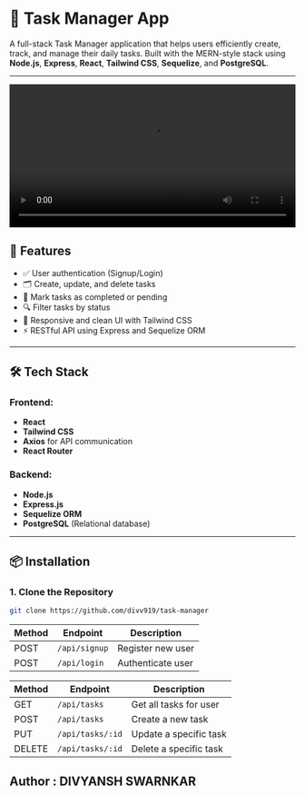 # 📝 Task Manager App

A full-stack Task Manager application that helps users efficiently create, track, and manage their daily tasks. Built with the MERN-style stack using **Node.js**, **Express**, **React**, **Tailwind CSS**, **Sequelize**, and **PostgreSQL**.

---

<video width="100%" controls> 
<source src="https://private-user-images.githubusercontent.com/169496960/458380272-841a0688-b717-4930-94e1-3ac3e4c7a2c4.mp4?jwt=eyJhbGciOiJIUzI1NiIsInR5cCI6IkpXVCJ9.eyJpc3MiOiJnaXRodWIuY29tIiwiYXVkIjoicmF3LmdpdGh1YnVzZXJjb250ZW50LmNvbSIsImtleSI6ImtleTUiLCJleHAiOjE3NTA3NjkzMjIsIm5iZiI6MTc1MDc2OTAyMiwicGF0aCI6Ii8xNjk0OTY5NjAvNDU4MzgwMjcyLTg0MWEwNjg4LWI3MTctNDkzMC05NGUxLTNhYzNlNGM3YTJjNC5tcDQ_WC1BbXotQWxnb3JpdGhtPUFXUzQtSE1BQy1TSEEyNTYmWC1BbXotQ3JlZGVudGlhbD1BS0lBVkNPRFlMU0E1M1BRSzRaQSUyRjIwMjUwNjI0JTJGdXMtZWFzdC0xJTJGczMlMkZhd3M0X3JlcXVlc3QmWC1BbXotRGF0ZT0yMDI1MDYyNFQxMjQzNDJaJlgtQW16LUV4cGlyZXM9MzAwJlgtQW16LVNpZ25hdHVyZT00ZWJmNGIxODExNThiYzkwYjhkYTVjNDQ3NmVlYjNkYWJjYjA2MzRjN2ZkNTFiYTdlZTU1YTIyMmM3ODU5ZDQyJlgtQW16LVNpZ25lZEhlYWRlcnM9aG9zdCJ9.2gHbCInt6z7jevBctEtvatyEYL9tnwQ3EiGJaDkx6HE"  type="video/mp4"></source>
</video>

## 🚀 Features

- ✅ User authentication (Signup/Login)
- 🗂️ Create, update, and delete tasks
- 📆 Mark tasks as completed or pending
- 🔍 Filter tasks by status
- 🎨 Responsive and clean UI with Tailwind CSS
- ⚡ RESTful API using Express and Sequelize ORM

---

## 🛠️ Tech Stack

### Frontend:

- **React**
- **Tailwind CSS**
- **Axios** for API communication
- **React Router**

### Backend:

- **Node.js**
- **Express.js**
- **Sequelize ORM**
- **PostgreSQL** (Relational database)

---

## 📦 Installation

### 1. Clone the Repository

```bash
git clone https://github.com/divv919/task-manager
```

| Method | Endpoint      | Description       |
| ------ | ------------- | ----------------- |
| POST   | `/api/signup` | Register new user |
| POST   | `/api/login`  | Authenticate user |

| Method | Endpoint         | Description            |
| ------ | ---------------- | ---------------------- |
| GET    | `/api/tasks`     | Get all tasks for user |
| POST   | `/api/tasks`     | Create a new task      |
| PUT    | `/api/tasks/:id` | Update a specific task |
| DELETE | `/api/tasks/:id` | Delete a specific task |

## Author : DIVYANSH SWARNKAR
